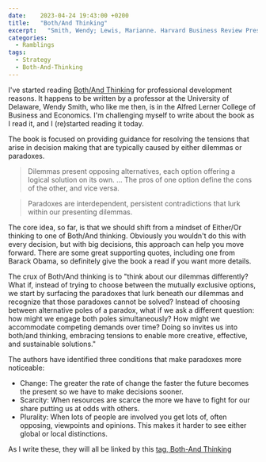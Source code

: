 ```yaml
---
date:    2023-04-24 19:43:00 +0200
title:   "Both/And Thinking"
excerpt:   "Smith, Wendy; Lewis, Marianne. Harvard Business Review Press"
categories:
  - Ramblings
tags:
  - Strategy
  - Both-And-Thinking
---
```


I've started reading [Both/And Thinking](https://bothandthinking.net) for professional development reasons.  It happens to be written by a professor at the University of Delaware, Wendy Smith, who like me then, is in the Alfred Lerner College of Business and Economics.  I'm challenging myself to write about the book as I read it, and I (re)started reading it today.  

The book is focused on providing guidance for resolving the tensions that arise in decision making that are typically caused by either dilemmas or paradoxes.

> Dilemmas present opposing alternatives, each option offering a logical solution on its own. ... The pros of one option define the cons of the other, and vice versa.

> Paradoxes are interdependent, persistent contradictions that lurk within our presenting dilemmas.

The core idea, so far, is that we should shift from a mindset of Either/Or thinking to one of Both/And thinking.  Obviously you wouldn't do this with every decision, but with big decisions, this approach can help you move forward.  There are some great supporting quotes, including one from Barack Obama, so definitely give the book a read if you want more details.

The crux of Both/And thinking is to "think about our dilemmas differently? What if, instead of trying to choose between the mutually exclusive options, we start by surfacing the paradoxes that lurk beneath our dilemmas and recognize that those paradoxes cannot be solved? Instead of choosing between alternative poles of a paradox, what if we ask a different question: how might we engage both poles simultaneously? How might we accommodate competing demands over time? Doing so invites us into both/and thinking, embracing tensions to enable more creative, effective, and sustainable solutions."

The authors have identified three conditions that make paradoxes more noticeable:

- Change: The greater the rate of change the faster the future becomes the present so we have to make decisions sooner.
- Scarcity: When resources are scarce the more we have to fight for our share putting us at odds with others.
- Plurality: When lots of people are involved you get lots of, often opposing, viewpoints and opinions.  This makes it harder to see either global or local distinctions.

As I write these, they will all be linked by this [tag, Both-And Thinking](https://www.winglemeyer.org/navigation/tags/#Both-And-Thinking)